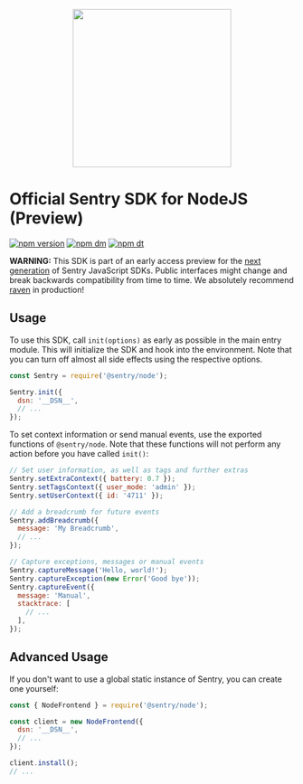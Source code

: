 <p align="center">
  <a href="https://sentry.io" target="_blank" align="center">
    <img src="https://sentry-brand.storage.googleapis.com/sentry-logo-black.png" width="280">
  </a>
  <br />
</p>

# Official Sentry SDK for NodeJS (Preview)

[![npm version](https://img.shields.io/npm/v/@sentry/node.svg)](https://www.npmjs.com/package/@sentry/node)
[![npm dm](https://img.shields.io/npm/dm/@sentry/node.svg)](https://www.npmjs.com/package/@sentry/node)
[![npm dt](https://img.shields.io/npm/dt/@sentry/node.svg)](https://www.npmjs.com/package/@sentry/node)

**WARNING:** This SDK is part of an early access preview for the
[next generation](https://github.com/getsentry/raven-js/tree/next#readme) of
Sentry JavaScript SDKs. Public interfaces might change and break backwards
compatibility from time to time. We absolutely recommend
[raven](https://github.com/getsentry/raven-node) in production!

## Usage

To use this SDK, call `init(options)` as early as possible in the main entry
module. This will initialize the SDK and hook into the environment. Note that
you can turn off almost all side effects using the respective options.

```javascript
const Sentry = require('@sentry/node');

Sentry.init({
  dsn: '__DSN__',
  // ...
});
```

To set context information or send manual events, use the exported functions of
`@sentry/node`. Note that these functions will not perform any action before you
have called `init()`:

```javascript
// Set user information, as well as tags and further extras
Sentry.setExtraContext({ battery: 0.7 });
Sentry.setTagsContext({ user_mode: 'admin' });
Sentry.setUserContext({ id: '4711' });

// Add a breadcrumb for future events
Sentry.addBreadcrumb({
  message: 'My Breadcrumb',
  // ...
});

// Capture exceptions, messages or manual events
Sentry.captureMessage('Hello, world!');
Sentry.captureException(new Error('Good bye'));
Sentry.captureEvent({
  message: 'Manual',
  stacktrace: [
    // ...
  ],
});
```

## Advanced Usage

If you don't want to use a global static instance of Sentry, you can create one
yourself:

```javascript
const { NodeFrontend } = require('@sentry/node');

const client = new NodeFrontend({
  dsn: '__DSN__',
  // ...
});

client.install();
// ...
```
